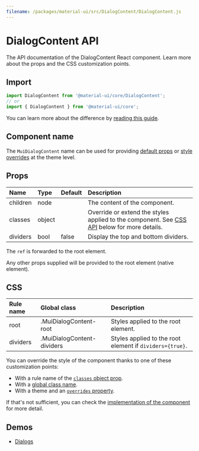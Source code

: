 ```yaml
---
filename: /packages/material-ui/src/DialogContent/DialogContent.js
---
```


<!--- This documentation is automatically generated, do not try to edit it. -->

# DialogContent API

<p class="description">The API documentation of the DialogContent React component. Learn more about the props and the CSS customization points.</p>

## Import

```js
import DialogContent from '@material-ui/core/DialogContent';
// or
import { DialogContent } from '@material-ui/core';
```

You can learn more about the difference by [reading this guide](/guides/minimizing-bundle-size/).



## Component name

The `MuiDialogContent` name can be used for providing [default props](/customization/globals/#default-props) or [style overrides](/customization/globals/#css) at the theme level.

## Props

| Name | Type | Default | Description |
|:-----|:-----|:--------|:------------|
| <span class="prop-name">children</span> | <span class="prop-type">node</span> |  | The content of the component. |
| <span class="prop-name">classes</span> | <span class="prop-type">object</span> |  | Override or extend the styles applied to the component. See [CSS API](#css) below for more details. |
| <span class="prop-name">dividers</span> | <span class="prop-type">bool</span> | <span class="prop-default">false</span> | Display the top and bottom dividers. |

The `ref` is forwarded to the root element.

Any other props supplied will be provided to the root element (native element).

## CSS

| Rule name | Global class | Description |
|:-----|:-------------|:------------|
| <span class="prop-name">root</span> | <span class="prop-name">.MuiDialogContent-root</span> | Styles applied to the root element.
| <span class="prop-name">dividers</span> | <span class="prop-name">.MuiDialogContent-dividers</span> | Styles applied to the root element if `dividers={true}`.

You can override the style of the component thanks to one of these customization points:

- With a rule name of the [`classes` object prop](/customization/components/#overriding-styles-with-classes).
- With a [global class name](/customization/components/#overriding-styles-with-global-class-names).
- With a theme and an [`overrides` property](/customization/globals/#css).

If that's not sufficient, you can check the [implementation of the component](https://github.com/quizlet/material-ui/blob/master/packages/material-ui/src/DialogContent/DialogContent.js) for more detail.

## Demos

- [Dialogs](/components/dialogs/)

